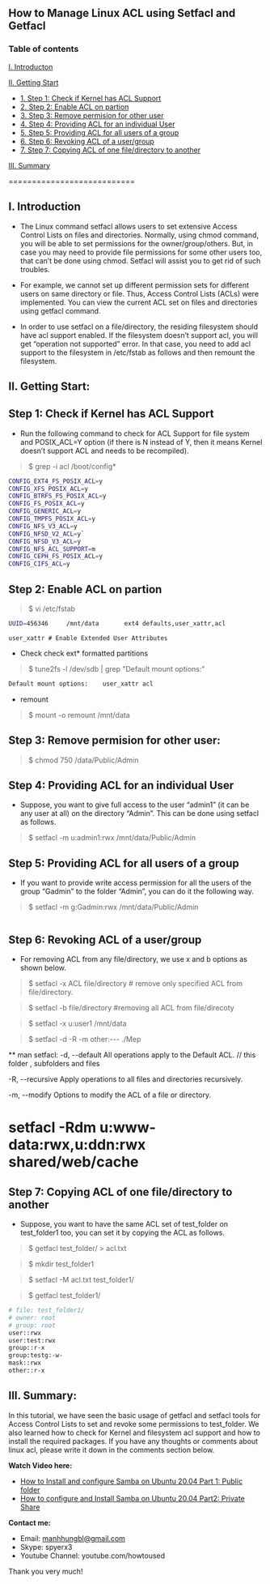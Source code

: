 ## How to Manage Linux ACL using Setfacl and Getfacl
### Table of contents

[I. Introducton](#modau)

[II. Getting Start](#batdau)
- [1. Step 1: Check if Kernel has ACL Support](#step1)
- [2. Step 2: Enable ACL on partion](#step2)
- [3. Step 3: Remove permision for other user](#step3)
- [4. Step 4: Providing ACL for an individual User](#step4)
- [5. Step 5: Providing ACL for all users of a group](#step5)
- [6. Step 6: Revoking ACL of a user/group](#step6)
- [7. Step 7: Copying ACL of one file/directory to another](#step7)

[III. Summary](#Tongket)

===========================

<a name="Modau"></a>
## I. Introduction
- The Linux command setfacl allows users to set extensive Access Control Lists on files and directories. Normally, using chmod command, you will be able to set permissions for the owner/group/others. But, in case you may need to provide file permissions for some other users too, that can’t be done using chmod. Setfacl will assist you to get rid of such troubles.

- For example, we cannot set up different permission sets for different users on same directory or file. Thus, Access Control Lists (ACLs) were implemented. You can view the current ACL set on files and directories using getfacl command.

- In order to use setfacl on a file/directory, the residing filesystem should have acl support enabled. If the filesystem doesn’t support acl, you will get “operation not supported” error. In that case, you need to add acl support to the filesystem in /etc/fstab as follows and then remount the filesystem.

<a name="batdau"></a>
## II. Getting Start:

<a name="step1"></a>
## Step 1: Check if Kernel has ACL Support
- Run the following command to check for ACL Support for file system and POSIX_ACL=Y option (if there is N instead of Y, then it means Kernel doesn’t support ACL and needs to be recompiled).

> $ grep -i acl /boot/config*

``` sh
CONFIG_EXT4_FS_POSIX_ACL=y
CONFIG_XFS_POSIX_ACL=y
CONFIG_BTRFS_FS_POSIX_ACL=y
CONFIG_FS_POSIX_ACL=y
CONFIG_GENERIC_ACL=y
CONFIG_TMPFS_POSIX_ACL=y
CONFIG_NFS_V3_ACL=y
CONFIG_NFSD_V2_ACL=y`		
CONFIG_NFSD_V3_ACL=y
CONFIG_NFS_ACL_SUPPORT=m
CONFIG_CEPH_FS_POSIX_ACL=y
CONFIG_CIFS_ACL=y
```

<a name="step2"></a>
## Step 2: Enable ACL on partion

> $ vi /etc/fstab

``` sh
UUID=456346 	/mnt/data 		ext4 defaults,user_xattr,acl
```
`user_xattr # Enable Extended User Attributes`

- Check check ext* formatted partitions

> $ tune2fs -l /dev/sdb | grep "Default mount options:"

``` sh	
Default mount options:    user_xattr acl
```

-  remount

> $ mount -o remount /mnt/data

<a name="step3"></a>
## Step 3: Remove permision for other user:

> $ chmod 750 /data/Public/Admin

<a name="step4"></a>
## Step 4: Providing ACL for an individual User
- Suppose, you want to give full access to the user “admin1” (it can be any user at all) on the directory “Admin”. This can be done using setfacl as follows.

> $ setfacl -m u:admin1:rwx /mnt/data/Public/Admin

<a name="step5"></a>
## Step 5: Providing ACL for all users of a group
- If you want to provide write access permission for all the users of the group “Gadmin” to the folder “Admin”, you can do it the following way.

> $ setfacl -m g:Gadmin:rwx /mnt/data/Public/Admin

``` sh

```

<a name="step6"></a>
## Step 6: Revoking ACL of a user/group
- For removing ACL from any file/directory, we use x and b options as shown below.

> $ setfacl -x ACL file/directory  	# remove only specified ACL from file/directory.

> $ setfacl -b  file/directory   		#removing all ACL from file/direcoty

> $ setfacl -x u:user1 /mnt/data

> $ setfacl -d -R -m other:--- ./Mep

** man setfacl:
-d, --default
       All  operations  apply to the Default ACL. // this folder , subfolders and files

-R, --recursive
       Apply operations to all files and directories recursively. 

-m, --modify
       Options to modify the ACL of a file or directory.

# setfacl -Rdm u:www-data:rwx,u:ddn:rwx shared/web/cache

<a name="step7"></a>
## Step 7: Copying ACL of one file/directory to another
- Suppose, you want to have the same ACL set of test_folder on test_folder1 too, you can set it by copying the ACL as follows.

> $ getfacl test_folder/ > acl.txt

> $ mkdir test_folder1

> $ setfacl -M acl.txt test_folder1/

> $ getfacl test_folder1/

``` sh
# file: test_folder1/
# owner: root
# group: root
user::rwx
user:test:rwx
group::r-x
group:testg:-w-
mask::rwx
other::r-x
```

<a name="tongket"></a>
## III. Summary:
In this tutorial, we have seen the basic usage of getfacl and setfacl tools for Access Control Lists to set and revoke some permissions to test_folder. We also learned how to check for Kernel and filesystem acl support and how to install the required packages. If you have any thoughts or comments about linux acl, please write it down in the comments section below.

**Watch Video here:** 

- [How to Install and configure Samba on Ubuntu 20.04 Part 1:  Public folder](https://youtu.be/2o5zgA8ml38)
- [How to configure and Install Samba on Ubuntu 20.04 Part2: Private Share](https://youtu.be/6s9ZEp3xS94)

**Contact me:**
- Email: manhhungbl@gmail.com
- Skype: spyerx3
- Youtube Channel: youtube.com/howtoused

Thank you very much!




